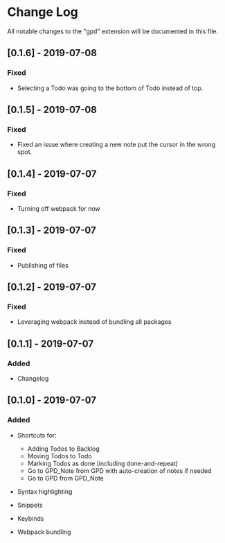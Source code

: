 # Change Log

All notable changes to the "gpd" extension will be documented in this file.

## [0.1.6] - 2019-07-08

### Fixed

- Selecting a Todo was going to the bottom of Todo instead of top.

## [0.1.5] - 2019-07-08

### Fixed

- Fixed an issue where creating a new note put the cursor in the wrong spot.

## [0.1.4] - 2019-07-07

### Fixed

- Turning off webpack for now

## [0.1.3] - 2019-07-07

### Fixed

- Publishing of files


## [0.1.2] - 2019-07-07

### Fixed

- Leveraging webpack instead of bundling all packages

## [0.1.1] - 2019-07-07

### Added

- Changelog

## [0.1.0] - 2019-07-07

### Added

- Shortcuts for:
  - Adding Todos to Backlog
  - Moving Todos to Todo
  - Marking Todos as done (including done-and-repeat)
  - Go to GPD_Note from GPD with auto-creation of notes if needed
  - Go to GPD from GPD_Note

- Syntax highlighting
- Snippets
- Keybinds
- Webpack bundling
